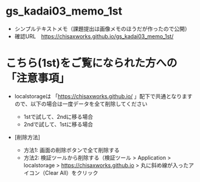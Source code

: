 # gs_kadai03_memo_1st
- シンプルテキストメモ（課題提出は画像メモのほうだが作ったので公開）
- 確認URL　https://chisaxworks.github.io/gs_kadai03_memo_1st/

# こちら(1st)をご覧になられた方への「注意事項」
- localstorageは 「https://chisaxworks.github.io/ 」配下で共通となりますので、以下の場合は一度データを全て削除してください
  - 1stで試して、2ndに移る場合
  - 2ndで試して、1stに移る場合
    
- [削除方法]
  - 方法1: 画面の削除ボタンで全て削除する
  - 方法2: 検証ツールから削除する（検証ツール > Application > localstorage > https://chisaxworks.github.io > 丸に斜め線が入ったアイコン（Clear All）をクリック
